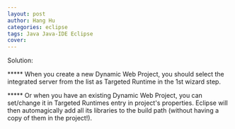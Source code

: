 ```yaml
---
layout: post
author: Hang Hu
categories: eclipse
tags: Java Java-IDE Eclipse 
cover: 
---
```


Solution:  

***** When you create a new Dynamic Web Project, you should select the integrated server from the list as Targeted Runtime in the 1st wizard step.  

***** Or when you have an existing Dynamic Web Project, you can set/change it in Targeted Runtimes entry in project's properties. Eclipse will then automagically add all its libraries to the build path (without having a copy of them in the project!).  
